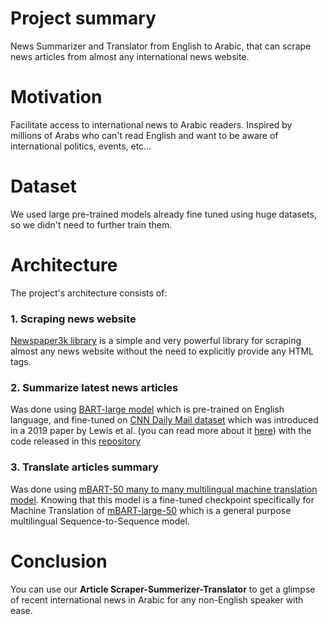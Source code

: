 # Project summary
News Summarizer and Translator from English to Arabic, that can scrape news articles from almost any international news website.

# Motivation
Facilitate access to international news to Arabic readers. Inspired by millions of Arabs who can't read English and want to be aware of international politics, events, etc...

# Dataset
We used large pre-trained models already fine tuned using huge datasets, so we didn't need to further train them.

# Architecture
The project's architecture consists of:

### 1.  Scraping news website
[Newspaper3k library](https://github.com/codelucas/newspaper) is a simple and very powerful library for scraping almost any news website without the need to explicitly provide any HTML tags.

### 2. Summarize latest news articles
Was done using [BART-large model](https://huggingface.co/facebook/bart-large-cnn) which is pre-trained on English language, and fine-tuned on [CNN Daily Mail dataset](https://huggingface.co/datasets/cnn_dailymail) which was introduced in a 2019 paper by Lewis et al. (you can read more about it [here](https://arxiv.org/abs/1910.13461)) with the code released in this [repository](https://github.com/pytorch/fairseq/tree/master/examples/bart)

### 3. Translate articles summary
Was done using [mBART-50 many to many multilingual machine translation model](https://huggingface.co/facebook/mbart-large-50-many-to-many-mmt). Knowing that this model is a fine-tuned checkpoint specifically for Machine Translation of [mBART-large-50](https://huggingface.co/facebook/mbart-large-50) which is a general purpose multilingual Sequence-to-Sequence model.

# Conclusion
You can use our **Article Scraper-Summerizer-Translator** to get a glimpse of recent international news in Arabic for any non-English speaker with ease.